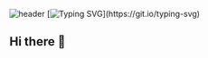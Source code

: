 ![header](https://capsule-render.vercel.app/api?type=venom&color=0:#2579BF,100:#2579BF&height=300&section=header&text=dahee%20&fontSize=90)
[![Typing SVG](https://readme-typing-svg.demolab.com/?lines=dahee's+github!)](https://git.io/typing-svg)
## Hi there 👋

<!--
**dhlim55/dhlim55** is a ✨ _special_ ✨ repository because its `README.md` (this file) appears on your GitHub profile.

Here are some ideas to get you started:

- 🔭 I’m currently working on ...
- 🌱 I’m currently learning ...
- 👯 I’m looking to collaborate on ...
- 🤔 I’m looking for help with ...
- 💬 Ask me about ...
- 📫 How to reach me: ...
- 😄 Pronouns: ...
- ⚡ Fun fact: ...
-->
